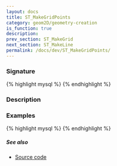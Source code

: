 ```yaml
---
layout: docs
title: ST_MakeGridPoints
category: geom2D/geometry-creation
is_function: true
description: 
prev_section: ST_MakeGrid
next_section: ST_MakeLine
permalink: /docs/dev/ST_MakeGridPoints/
---
```


### Signature

{% highlight mysql %}
{% endhighlight %}

### Description

### Examples

{% highlight mysql %}
{% endhighlight %}

##### See also

* <a href="https://github.com/irstv/H2GIS/blob/master/h2spatial-ext/src/main/java/org/h2gis/h2spatialext/function/spatial/create/ST_MakeGridPoints.java" target="_blank">Source code</a>

